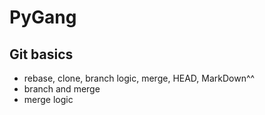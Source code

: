 # PyGang

## Git basics

- rebase, clone, branch logic, merge, HEAD, MarkDown^^
- branch and merge
- merge logic